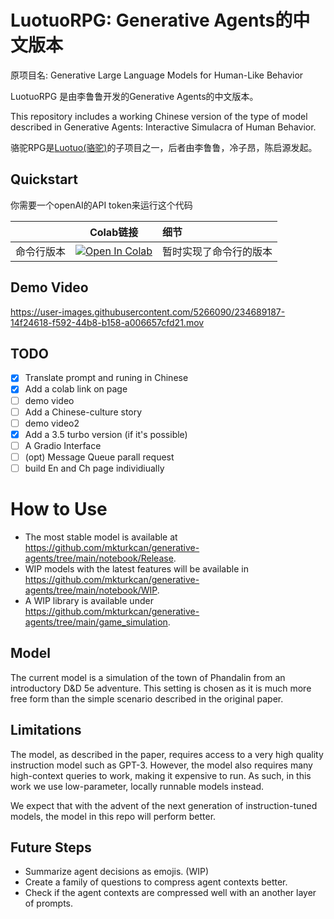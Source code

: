 # LuotuoRPG: Generative Agents的中文版本

原项目名: Generative Large Language Models for Human-Like Behavior

LuotuoRPG 是由李鲁鲁开发的Generative Agents的中文版本。

This repository includes a working Chinese version of the type of model described in Generative Agents: Interactive Simulacra of Human Behavior.

骆驼RPG是[Luotuo(骆驼)](https://github.com/LC1332/Luotuo-Chinese-LLM)的子项目之一，后者由李鲁鲁，冷子昂，陈启源发起。


## Quickstart

你需要一个openAI的API token来运行这个代码


|  | Colab链接 | 细节 |
| --- | --- | :--- |
| 命令行版本 | <a href="https://colab.research.google.com/github/LC1332/Chinese-generative-agents/blob/main/notebook/Chinese_generative_model_turbo.ipynb" target="_parent"><img src="https://colab.research.google.com/assets/colab-badge.svg" alt="Open In Colab"/></a> | 暂时实现了命令行的版本 |


## Demo Video

https://user-images.githubusercontent.com/5266090/234689187-14f24618-f592-44b8-b158-a006657cfd21.mov




## TODO

- [x] Translate prompt and runing in Chinese
- [x] Add a colab link on page
- [ ] demo video
- [ ] Add a Chinese-culture story
- [ ] demo video2
- [x] Add a 3.5 turbo version (if it's possible)
- [ ] A Gradio Interface
- [ ] (opt) Message Queue parall request
- [ ] build En and Ch page individiually

# How to Use

* The most stable model is available at https://github.com/mkturkcan/generative-agents/tree/main/notebook/Release.
* WIP models with the latest features will be available in https://github.com/mkturkcan/generative-agents/tree/main/notebook/WIP.
* A WIP library is available under https://github.com/mkturkcan/generative-agents/tree/main/game_simulation.

## Model

The current model is a simulation of the town of Phandalin from an introductory D&D 5e adventure. This setting is chosen as it is much more free form than the simple scenario described in the original paper.

## Limitations

The model, as described in the paper, requires access to a very high quality instruction model such as GPT-3. However, the model also requires many high-context queries to work, making it expensive to run. As such, in this work we use low-parameter, locally runnable models instead. 

We expect that with the advent of the next generation of instruction-tuned models, the model in this repo will perform better.

## Future Steps

* Summarize agent decisions as emojis. (WIP)
* Create a family of questions to compress agent contexts better.
* Check if the agent contexts are compressed well with an another layer of prompts.
